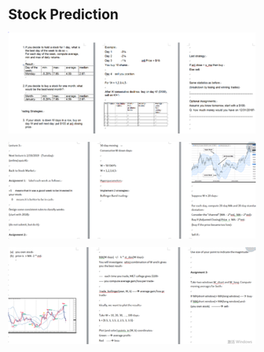 # Stock Prediction

![image](https://github.com/QirenSun/Deep-Learning-Decides-Buying-Item-like-stocks-cars/blob/master/Stock_Prediction/Stock_Task.PNG)


![image](https://github.com/QirenSun/Deep-Learning-Decides-Buying-Item-like-stocks-cars/blob/master/Stock_Prediction/Trading1.PNG)


![image](https://github.com/QirenSun/Deep-Learning-Decides-Buying-Item-like-stocks-cars/blob/master/Stock_Prediction/Trading2.PNG)
